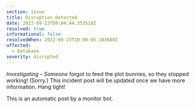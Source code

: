 ```yaml
---
section: issue
title: Disruption Detected
date: 2022-09-23T09:04:44.353518Z
resolved: true
informational: false
resolvedWhen: 2022-09-23T10:00:05.103680Z
affected:
  - Database
severity: disrupted
---
```

*Investigating* - _Someone_ forgot to feed the plot bunnies, so they stopped working! (Sorry.) This incident post will be updated once we have more information. Hang tight!

This is an automatic post by a monitor bot.
        